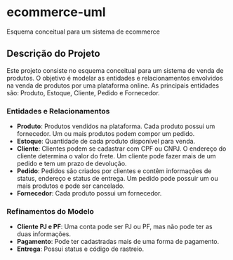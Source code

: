# ecommerce-uml
Esquema conceitual para um sistema de ecommerce

## Descrição do Projeto

Este projeto consiste no esquema conceitual para um sistema de venda de produtos. O objetivo é modelar as entidades e relacionamentos envolvidos na venda de produtos por uma plataforma online. As principais entidades são: Produto, Estoque, Cliente, Pedido e Fornecedor.

### Entidades e Relacionamentos

- **Produto**: Produtos vendidos na plataforma. Cada produto possui um fornecedor. Um ou mais produtos podem compor um pedido.
- **Estoque**: Quantidade de cada produto disponível para venda.
- **Cliente**: Clientes podem se cadastrar com CPF ou CNPJ. O endereço do cliente determina o valor do frete. Um cliente pode fazer mais de um pedido e tem um prazo de devolução.
- **Pedido**: Pedidos são criados por clientes e contêm informações de status, endereço e status de entrega. Um pedido pode possuir um ou mais produtos e pode ser cancelado.
- **Fornecedor**: Cada produto possui um fornecedor.

### Refinamentos do Modelo

- **Cliente PJ e PF**: Uma conta pode ser PJ ou PF, mas não pode ter as duas informações.
- **Pagamento**: Pode ter cadastradas mais de uma forma de pagamento.
- **Entrega**: Possui status e código de rastreio.
